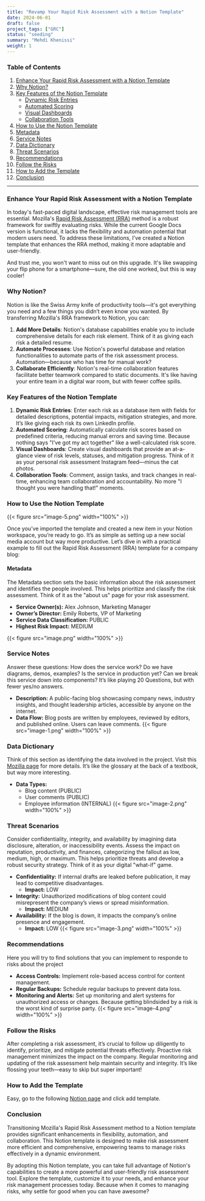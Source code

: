 ```yaml
---
title: "Revamp Your Rapid Risk Assessment with a Notion Template"
date: 2024-06-01
draft: false
project_tags: ["GRC"]
status: "seeding"
summary: "Mehdi Khenissi"
weight: 1
---
```


### Table of Contents

1. [Enhance Your Rapid Risk Assessment with a Notion Template](#enhance-your-rapid-risk-assessment-with-a-notion-template)
2. [Why Notion?](#why-notion)
3. [Key Features of the Notion Template](#key-features-of-the-notion-template)
    - [Dynamic Risk Entries](#dynamic-risk-entries)
    - [Automated Scoring](#automated-scoring)
    - [Visual Dashboards](#visual-dashboards)
    - [Collaboration Tools](#collaboration-tools)
4. [How to Use the Notion Template](#how-to-use-the-notion-template)
5. [Metadata](#metadata)
6. [Service Notes](#service-notes)
7. [Data Dictionary](#data-dictionary)
8. [Threat Scenarios](#threat-scenarios)
9. [Recommendations](#recommendations)
10. [Follow the Risks](#follow-the-risks)
11. [How to Add the Template](#how-to-add-the-template)
12. [Conclusion](#conclusion)

---

### Enhance Your Rapid Risk Assessment with a Notion Template

In today's fast-paced digital landscape, effective risk management tools are essential. Mozilla's [Rapid Risk Assessment (RRA)](https://infosec.mozilla.org/guidelines/risk/rapid_risk_assessment.html) method is a robust framework for swiftly evaluating risks. While the current Google Docs version is functional, it lacks the flexibility and automation potential that modern users need. To address these limitations, I’ve created a Notion template that enhances the RRA method, making it more adaptable and user-friendly. 

And trust me, you won't want to miss out on this upgrade. It's like swapping your flip phone for a smartphone—sure, the old one worked, but this is way cooler! 

### Why Notion?

Notion is like the Swiss Army knife of productivity tools—it's got everything you need and a few things you didn’t even know you wanted. By transferring Mozilla's RRA framework to Notion, you can:

1. **Add More Details**: Notion's database capabilities enable you to include comprehensive details for each risk element. Think of it as giving each risk a detailed resume.
2. **Automate Processes**: Use Notion's powerful database and relation functionalities to automate parts of the risk assessment process. Automation—because who has time for manual work?
3. **Collaborate Efficiently**: Notion's real-time collaboration features facilitate better teamwork compared to static documents. It's like having your entire team in a digital war room, but with fewer coffee spills.

### Key Features of the Notion Template

1. **Dynamic Risk Entries**: Enter each risk as a database item with fields for detailed descriptions, potential impacts, mitigation strategies, and more. It’s like giving each risk its own LinkedIn profile.
2. **Automated Scoring**: Automatically calculate risk scores based on predefined criteria, reducing manual errors and saving time. Because nothing says "I’ve got my act together" like a well-calculated risk score.
3. **Visual Dashboards**: Create visual dashboards that provide an at-a-glance view of risk levels, statuses, and mitigation progress. Think of it as your personal risk assessment Instagram feed—minus the cat photos.
4. **Collaboration Tools**: Comment, assign tasks, and track changes in real-time, enhancing team collaboration and accountability. No more "I thought you were handling that!" moments.

### How to Use the Notion Template
{{< figure src="image-5.png" width="100%" >}}

Once you’ve imported the template and created a new item in your Notion workspace, you’re ready to go. It’s as simple as setting up a new social media account but way more productive. Let’s dive in with a practical example to fill out the Rapid Risk Assessment (RRA) template for a company blog:

#### Metadata

The Metadata section sets the basic information about the risk assessment and identifies the people involved. This helps prioritize and classify the risk assessment. Think of it as the "about us" page for your risk assessment.

- **Service Owner(s):** Alex Johnson, Marketing Manager
- **Owner’s Director:** Emily Roberts, VP of Marketing
- **Service Data Classification:** PUBLIC
- **Highest Risk Impact:** MEDIUM

{{< figure src="image.png" width="100%" >}}

### Service Notes

Answer these questions: How does the service work? Do we have diagrams, demos, examples? Is the service in production yet? Can we break this service down into components? It’s like playing 20 Questions, but with fewer yes/no answers.

- **Description:** A public-facing blog showcasing company news, industry insights, and thought leadership articles, accessible by anyone on the internet.
- **Data Flow:** Blog posts are written by employees, reviewed by editors, and published online. Users can leave comments.
{{< figure src="image-1.png" width="100%" >}}

### Data Dictionary

Think of this section as identifying the data involved in the project. Visit this [Mozilla page](https://wiki.mozilla.org/Security/Data_Classification) for more details. It’s like the glossary at the back of a textbook, but way more interesting.

- **Data Types:**
  - Blog content (PUBLIC)
  - User comments (PUBLIC)
  - Employee information (INTERNAL)
{{< figure src="image-2.png" width="100%" >}}

### Threat Scenarios

Consider confidentiality, integrity, and availability by imagining data disclosure, alteration, or inaccessibility events. Assess the impact on reputation, productivity, and finances, categorizing the fallout as low, medium, high, or maximum. This helps prioritize threats and develop a robust security strategy. Think of it as your digital "what-if" game.

- **Confidentiality:** If internal drafts are leaked before publication, it may lead to competitive disadvantages.
  - **Impact:** LOW
- **Integrity:** Unauthorized modifications of blog content could misrepresent the company’s views or spread misinformation.
  - **Impact:** MEDIUM
- **Availability:** If the blog is down, it impacts the company’s online presence and engagement.
  - **Impact:** LOW
{{< figure src="image-3.png" width="100%" >}}

### Recommendations
Here you will try to find solutions that you can implement to responde to risks about the project
- **Access Controls:** Implement role-based access control for content management.
- **Regular Backups:** Schedule regular backups to prevent data loss.
- **Monitoring and Alerts:** Set up monitoring and alert systems for unauthorized access or changes. Because getting blindsided by a risk is the worst kind of surprise party.
{{< figure src="image-4.png" width="100%" >}}

### Follow the Risks

After completing a risk assessment, it’s crucial to follow up diligently to identify, prioritize, and mitigate potential threats effectively. Proactive risk management minimizes the impact on the company. Regular monitoring and updating of the risk assessment help maintain security and integrity. It’s like flossing your teeth—easy to skip but super important!

### How to Add the Template

Easy, go to the following [Notion page](https://www.notion.so/templates/rapid-risk-assesment) and click add template.

### Conclusion

Transitioning Mozilla's Rapid Risk Assessment method to a Notion template provides significant enhancements in flexibility, automation, and collaboration. This Notion template is designed to make risk assessment more efficient and comprehensive, empowering teams to manage risks effectively in a dynamic environment.

By adopting this Notion template, you can take full advantage of Notion's capabilities to create a more powerful and user-friendly risk assessment tool. Explore the template, customize it to your needs, and enhance your risk management processes today. Because when it comes to managing risks, why settle for good when you can have awesome?